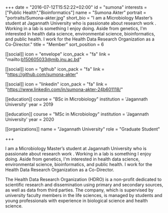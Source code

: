 +++
date = "2016-07-12T15:52:22+02:00"
id = "sumona"
interests = ["Public Health","Bioinformatics"]
name = "Sumona Akter"
portrait = "portraits/Sumona-akter.jpg"
short_bio = "I am a Microbiology Master’s student at Jagannath University who is passionate about research work . Working in a lab is something I enjoy doing. Aside from genetics, I'm interested in health data science, environmental science, bioinformatics, and public health. I work for the Health Data Research Organization as a Co-Director."
title = "Member"
sort_position = 6

[[social]]
    icon = "envelope"
    icon_pack = "fa"
    link = "mailto:b150605033@mib.jnu.ac.bd"

[[social]]
    icon = "github"
    icon_pack = "fa"
    link = "https://github.com/sumona-akter"

[[social]]
    icon = "linkedin"
    icon_pack = "fa"
    link = "https://www.linkedin.com/in/sumona-akter-24b601118/"

[[education]]
    course = "BSc in Microbiology"
    institution = 'Jagannath University'
    year = 2019

[[education]]
    course = "MSc in Microbiology"
    institution = 'Jagannath University'
    year = 2020

[[organizations]]
    name = "Jagannath University"
    role = "Graduate Student"

+++

I am a Microbiology Master’s student at Jagannath University who is passionate about research work . Working in a lab is something I enjoy doing. Aside from genetics, I'm interested in health data science, environmental science, bioinformatics, and public health. I work for the
Health Data Research Organization as a Co-Director.

The Health Data Research Organization (HDRO) is a non-profit dedicated to scientific research and dissemination using primary and secondary sources, as well as data from third parties. The company, which is supervised by university faculty members in the life sciences, is managed by students and young professionals with experience in biological science and health science.